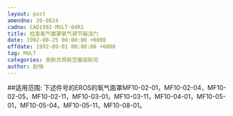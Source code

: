```yaml
---
layout: post
amendno: 39-0824
cadno: CAD1992-MULT-04R1
title: 检查氧气面罩氧气调节器活门
date: 1992-08-25 00:00:00 +0800
effdate: 1992-09-01 00:00:00 +0800
tag: MULT
categories: 民航总局航空器适航司
author: 赵强
---
```


##适用范围:
下述件号的EROS的氧气面罩MF10-02-01，MF10-02-04，MF10-02-05，MF10-02-11，MF10-03-01，MF10-03-11，MF10-04-01，MF10-05-01，MF10-05-04，MF10-05-11，MF10-08-01。

